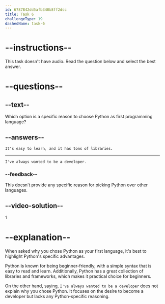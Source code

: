 ```yaml
---
id: 6787842dd5afb340b8ff2dcc
title: Task 6
challengeType: 19
dashedName: task-6
---
```


# --instructions--

This task doesn't have audio. Read the question below and select the best answer.

# --questions--

## --text--

Which option is a specific reason to choose Python as first programming language?

## --answers--

`It's easy to learn, and it has tons of libraries.`

---

`I've always wanted to be a developer.`

### --feedback--

This doesn't provide any specific reason for picking Python over other languages.

## --video-solution--

1

# --explanation--

When asked why you chose Python as your first language, it's best to highlight Python's specific advantages.

Python is known for being beginner-friendly, with a simple syntax that is easy to read and learn. Additionally, Python has a great collection of libraries and frameworks, which makes it practical choice for beginners.

On the other hand, saying, `I've always wanted to be a developer` does not explain why you chose Python. It focuses on the desire to become a developer but lacks any Python-specific reasoning.
